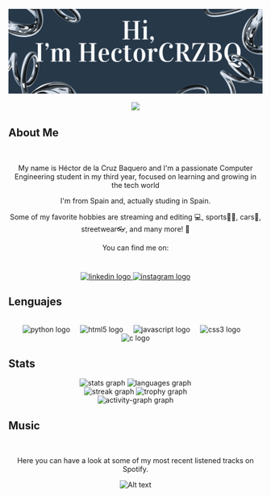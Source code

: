 
![banner](banner.png)

<p align="center"> 
  <img src="https://profile-counter.glitch.me/HectorCRZBQ/count.svg" />
</p>

## About Me
<br clear="both">
<p align="center">My name is Héctor de la Cruz Baquero and I'm a passionate Computer Engineering student in my third year, focused on learning and growing in the tech world
<br clear="both">
<p align="center">I'm from Spain and, actually studing in Spain.
 <br clear="both">
<p align="center">Some of my favorite hobbies are streaming and editing 💻, sports🏋️‍♂️, cars🚗, streetwear👓, and many more! 🎉
<br clear="both">
<p align="center">You can find me on:

###

<br clear="both">

<div align="center">
  <a href="https://www.linkedin.com/in/h%C3%A9ctor-de-la-cruz-baquero-ba193429b/" target="_blank">
    <img src="https://raw.githubusercontent.com/maurodesouza/profile-readme-generator/master/src/assets/icons/social/linkedin/default.svg" width="52" height="40" alt="linkedin logo"  />
  </a>
  <a href="https://www.instagram.com/hector.baq/" target="_blank">
    <img src="https://raw.githubusercontent.com/maurodesouza/profile-readme-generator/master/src/assets/icons/social/instagram/default.svg" width="52" height="40" alt="instagram logo"  />
  </a>
</div>

## Lenguajes

<br clear="both">
<div align="center">
  <img src="https://cdn.jsdelivr.net/gh/devicons/devicon/icons/python/python-plain.svg" height="40" alt="python logo"  />
  <img width="12" />
  <img src="https://cdn.jsdelivr.net/gh/devicons/devicon/icons/html5/html5-plain.svg" height="40" alt="html5 logo"  />
  <img width="12" />
  <img src="https://cdn.jsdelivr.net/gh/devicons/devicon/icons/javascript/javascript-plain.svg" height="40" alt="javascript logo"  />
  <img width="12" />
  <img src="https://cdn.jsdelivr.net/gh/devicons/devicon/icons/css3/css3-plain.svg" height="40" alt="css3 logo"  />
  <img width="12" />
  <img src="https://cdn.jsdelivr.net/gh/devicons/devicon/icons/c/c-plain.svg" height="40" alt="c logo"  />
</div>

###

## Stats

<div align="center">
  <img src="https://github-readme-stats.vercel.app/api?username=HectorCRZBQ&theme=vue-dark&show_icons=true&hide_border=true&count_private=tru" height="155" alt="stats graph"  />
  <img src="https://github-readme-stats.vercel.app/api/top-langs?username=HectorCRZBQ&locale=en&hide_title=false&layout=compact&card_width=320&langs_count=6&theme=vue-dark&hide_border=true&order=2" height="155" alt="languages graph"  />
</div>

<div align="center">
  <img src="https://streak-stats.demolab.com?user=HectorCRZBQ&locale=en&mode=daily&theme=vue-dark&hide_border=true&border_radius=5&date_format=j%20M%5B%20Y%5D&order=3" height="158" alt="streak graph"  />
  <img src="https://github-profile-trophy.vercel.app?username=HectorCRZBQ&theme=tokyonight&column=4&row=2&margin-w=9&margin-h=4&no-bg=false&no-frame=false&order=4" height="158" alt="trophy graph"  />
</div>

<div align="center">
  <img src="https://github-readme-activity-graph.vercel.app/graph?username=HectorCRZBQ&radius=16&theme=vue&area=false&order=5&hide_border=true&hide_title=false" height="283" alt="activity-graph graph"  />
</div>

## Music
<br clear="both">
<p align="center">Here you can have a look at some of my most recent listened tracks on Spotify.

<p align="center">
  <img src="https://spotify-recently-played-readme.vercel.app/api?user=92twchba1fclcu03gtamo7drh" alt="Alt text" width="450">
</p>
